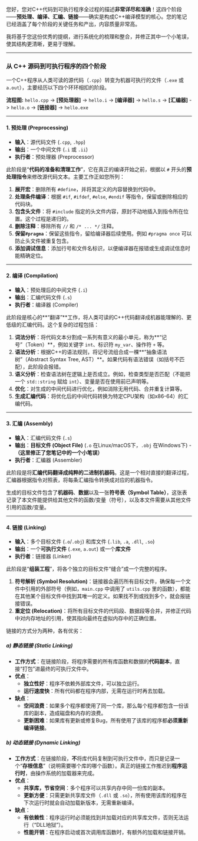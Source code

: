 您好，您对C++代码到可执行程序全过程的描述**非常详尽和准确**！这四个阶段——**预处理、编译、汇编、链接**——确实是构成C++编译模型的核心。您的笔记已经涵盖了每个阶段的关键任务和产出，内容质量非常高。

我将基于您这份优秀的提纲，进行系统化的梳理和整合，并修正其中一个小笔误，使其结构更清晰，更易于理解。

---

### 从 C++ 源码到可执行程序的四个阶段

一个C++程序从人类可读的源代码（`.cpp`）转变为机器可执行的文件（`.exe` 或 `a.out`），主要经历以下四个环环相扣的阶段。

**流程图:**
`hello.cpp` -> **[预处理器]** -> `hello.i` -> **[编译器]** -> `hello.s` -> **[汇编器]** -> `hello.o` -> **[链接器]** -> `hello.exe`

---

#### 1. 预处理 (Preprocessing)

* **输入**：源代码文件 (`.cpp`, `.hpp`)
* **输出**：一个中间文件 (`.i` 或 `.ii`)
* **执行者**：预处理器 (Preprocessor)

此阶段是“**代码的准备和清理工作**”，它在真正的编译开始之前，根据以 `#` 开头的**预处理指令**来修改源代码文本。主要工作正如您所列：
1.  **展开宏**：删除所有 `#define`，并将其定义的内容替换到代码中。
2.  **处理条件编译**：根据 `#if`, `#ifdef`, `#else`, `#endif` 等指令，保留或删除相应的代码块。
3.  **包含头文件**：将 `#include` 指定的头文件内容，原封不动地插入到指令所在位置。这个过程是递归的。
4.  **删除注释**：移除所有 `//` 和 `/* ... */` 注释。
5.  **保留`#pragma`**：保留这些指令，留给编译器后续使用。例如 `#pragma once` 可以防止头文件被重复包含。
6.  **添加调试信息**：添加行号和文件名标识，以便编译器在报错或生成调试信息时能精确定位。

---

#### 2. 编译 (Compilation)

* **输入**：预处理后的中间文件 (`.i`)
* **输出**：汇编代码文件 (`.s`)
* **执行者**：编译器 (Compiler)

此阶段是核心的**“翻译”**工作，将人类可读的C++代码翻译成机器能理解的、更低级的汇编代码。这个复杂的过程包括：
1.  **词法分析**：将代码文本分割成一系列有意义的最小单元，称为**“记号”（Token）**，例如关键字 `int`、标识符 `my_var`、操作符 `+` 等。
2.  **语法分析**：根据C++的语法规则，将记号流组合成一棵**“抽象语法树”（Abstract Syntax Tree, AST）**。如果代码有语法错误（如括号不匹配），此阶段会报错。
3.  **语义分析**：检查语法树在逻辑上是否成立。例如，检查类型是否匹配（不能把一个 `std::string` 赋给 `int`）、变量是否在使用前已声明等。
4.  **优化**：对生成的中间代码进行优化，例如消除无用代码、合并重复计算等。
5.  **生成汇编代码**：将优化后的中间代码转换为特定CPU架构（如x86-64）的汇编代码。

---

#### 3. 汇编 (Assembly)

* **输入**：汇编代码文件 (`.s`)
* **输出**：**目标文件 (Object File)** (`.o` 在Linux/macOS下，`.obj` 在Windows下) - **（这里修正了您笔记中的一个小笔误）**
* **执行者**：汇编器 (Assembler)

此阶段是将**汇编代码翻译成纯粹的二进制机器码**。这是一个相对直接的翻译过程，汇编器根据指令对照表，将每条汇编指令转换成对应的机器指令。

生成的目标文件包含了**机器码**、**数据**以及一张**符号表（Symbol Table）**，这张表记录了本文件能提供给其他文件的函数/变量（符号），以及本文件需要从其他文件引用的函数/变量。

---

#### 4. 链接 (Linking)

* **输入**：多个目标文件 (`.o`/`.obj`) 和库文件 (`.lib`, `.a`, `.dll`, `.so`)
* **输出**：一个**可执行文件** (`.exe`, `a.out`) 或一个**库文件**
* **执行者**：链接器 (Linker)

此阶段是“**组装工程**”，将各个独立的目标文件“缝合”成一个完整的程序。

1.  **符号解析 (Symbol Resolution)**：链接器会遍历所有目标文件，确保每一个文件中引用的外部符号（例如，`main.cpp` 中调用了 `utils.cpp` 里的函数），都能在其他某个目标文件中找到其唯一的定义。如果找不到或找到多个，就会报链接错误。
2.  **重定位 (Relocation)**：将所有目标文件的代码段、数据段等合并，并修正代码中对内存地址的引用，使其指向最终在虚拟内存中的正确位置。

链接的方式分为两种，各有优劣：

##### a) 静态链接 (Static Linking)

* **工作方式**：在链接阶段，将程序需要的所有库函数和数据的**代码副本**，直接“打包”进最终的可执行文件中。
* **优点**：
    * **独立性好**：程序不依赖外部库文件，可以独立运行。
    * **运行速度快**：所有代码都在程序内部，无需在运行时再去加载。
* **缺点**：
    * **空间浪费**：如果多个程序都使用了同一个库，那么每个程序都包含一份该库的副本，造成磁盘和内存的浪费。
    * **更新困难**：如果库有更新或修复Bug，所有使用了该库的程序都**必须重新编译链接**。

##### b) 动态链接 (Dynamic Linking)

* **工作方式**：在链接阶段，**不**将库代码复制到可执行文件中，而只是记录一个“**存根信息**”（说明需要哪个库的哪个函数）。真正的链接工作推迟到**程序运行时**，由操作系统的加载器来完成。
* **优点**：
    * **共享库，节省空间**：多个程序可以共享内存中同一份库的副本。
    * **更新方便**：只需更新共享库文件（`.dll` 或 `.so`），所有使用该库的程序在下次运行时就会自动加载新版本，无需重新编译。
* **缺点**：
    * **有依赖性**：程序运行时必须能找到并加载对应的共享库文件，否则无法运行（“DLL地狱”）。
    * **性能开销**：在程序启动或首次调用库函数时，有额外的加载和链接开销。